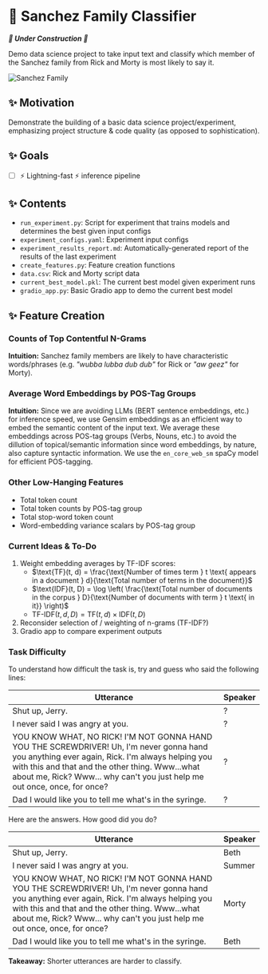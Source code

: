 # 🚀 Sanchez Family Classifier

**_🚧 Under Construction 🚧_**

Demo data science project to take input text and classify which member of the Sanchez family from Rick and Morty is most likely to say it.

![Sanchez Family](https://variety.com/wp-content/uploads/2022/08/Rick-and-Morty-Season-6.png?w=1000)

## ✨ Motivation

Demonstrate the building of a basic data science project/experiment, emphasizing project structure & code quality (as opposed to sophistication).

## ✨ Goals

- [ ] ⚡ Lightning-fast ⚡ inference pipeline

## ✨ Contents

- `run_experiment.py`: Script for experiment that trains models and determines the best given input configs
- `experiment_configs.yaml`: Experiment input configs
- `experiment_results_report.md`: Automatically-generated report of the results of the last experiment
- `create_features.py`: Feature creation functions
- `data.csv`: Rick and Morty script data
- `current_best_model.pkl`: The current best model given experiment runs
- `gradio_app.py`: Basic Gradio app to demo the current best model

## ✨ Feature Creation

### Counts of Top Contentful N-Grams

**Intuition:** Sanchez family members are likely to have characteristic words/phrases (e.g. _"wubba lubba dub dub"_ for Rick or _"aw geez"_ for Morty).

### Average Word Embeddings by POS-Tag Groups

**Intuition:** Since we are avoiding LLMs (BERT sentence embeddings, etc.) for inference speed, we use Gensim embeddings as an efficient way to embed the semantic content of the input text. We average these embeddings across POS-tag groups (Verbs, Nouns, etc.) to avoid the dillution of topical/semantic information since word embeddings, by nature, also capture syntactic information. We use the `en_core_web_sm` spaCy model for efficient POS-tagging. 

### Other Low-Hanging Features

- Total token count
- Total token counts by POS-tag group
- Total stop-word token count
- Word-embedding variance scalars by POS-tag group

### Current Ideas & To-Do

1. Weight embedding averages by TF-IDF scores:
    - $\text{TF}(t, d) = \frac{\text{Number of times term } t \text{ appears in a document } d}{\text{Total number of terms in the document}}$
    - $\text{IDF}(t, D) = \log \left( \frac{\text{Total number of documents in the corpus } D}{\text{Number of documents with term } t \text{ in it}} \right)$
    - $\text{TF-IDF}(t, d, D) = \text{TF}(t, d) \times \text{IDF}(t, D)$
2. Reconsider selection of / weighting of n-grams (TF-IDF?)
3. Gradio app to compare experiment outputs

### Task Difficulty

To understand how difficult the task is, try and guess who said the following lines:

| Utterance | Speaker |
| --- | --- |
| Shut up, Jerry. | ? |
| I never said I was angry at you. | ? |
| YOU KNOW WHAT, NO RICK! I'M NOT GONNA HAND YOU THE SCREWDRIVER! Uh, I'm never gonna hand you anything ever again, Rick.  I'm always helping you with this and that and the other thing. Www...what about me, Rick? Www... why can't you just help me out once, once, for once? | ? |
| Dad I would like you to tell me what's in the syringe. | ? |

Here are the answers. How good did you do?

| Utterance | Speaker |
| --- | --- |
| Shut up, Jerry. | Beth |
| I never said I was angry at you. | Summer |
| YOU KNOW WHAT, NO RICK! I'M NOT GONNA HAND YOU THE SCREWDRIVER! Uh, I'm never gonna hand you anything ever again, Rick.  I'm always helping you with this and that and the other thing. Www...what about me, Rick? Www... why can't you just help me out once, once, for once? | Morty |
| Dad I would like you to tell me what's in the syringe. | Beth |

**Takeaway:** Shorter utterances are harder to classify.
